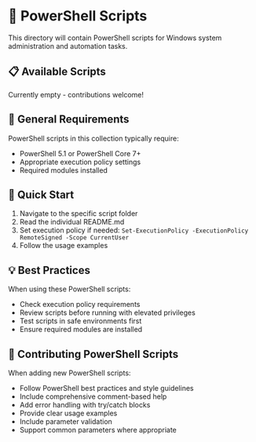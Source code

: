 # 💙 PowerShell Scripts

This directory will contain PowerShell scripts for Windows system administration and automation tasks.

## 📋 Available Scripts

Currently empty - contributions welcome!

## 🔧 General Requirements

PowerShell scripts in this collection typically require:
- PowerShell 5.1 or PowerShell Core 7+
- Appropriate execution policy settings
- Required modules installed

## 🚀 Quick Start

1. Navigate to the specific script folder
2. Read the individual README.md
3. Set execution policy if needed: `Set-ExecutionPolicy -ExecutionPolicy RemoteSigned -Scope CurrentUser`
4. Follow the usage examples

## 💡 Best Practices

When using these PowerShell scripts:
- Check execution policy requirements
- Review scripts before running with elevated privileges
- Test scripts in safe environments first
- Ensure required modules are installed

## 🤝 Contributing PowerShell Scripts

When adding new PowerShell scripts:
- Follow PowerShell best practices and style guidelines
- Include comprehensive comment-based help
- Add error handling with try/catch blocks
- Provide clear usage examples
- Include parameter validation
- Support common parameters where appropriate
